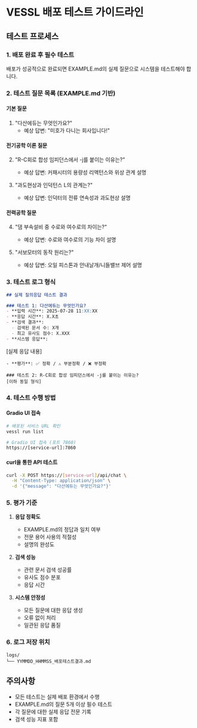 # VESSL 배포 테스트 가이드라인

## 테스트 프로세스

### 1. 배포 완료 후 필수 테스트
배포가 성공적으로 완료되면 EXAMPLE.md의 실제 질문으로 시스템을 테스트해야 합니다.

### 2. 테스트 질문 목록 (EXAMPLE.md 기반)

#### 기본 질문
1. "다산에듀는 무엇인가요?"
   - 예상 답변: "미호가 다니는 회사입니다!"

#### 전기공학 이론 질문
2. "R-C회로 합성 임피던스에서 -j를 붙이는 이유는?"
   - 예상 답변: 커패시터의 용량성 리액턴스와 위상 관계 설명

3. "과도현상과 인덕턴스 L의 관계는?"
   - 예상 답변: 인덕터의 전류 연속성과 과도현상 설명

#### 전력공학 질문
4. "댐 부속설비 중 수로와 여수로의 차이는?"
   - 예상 답변: 수로와 여수로의 기능 차이 설명

5. "서보모터의 동작 원리는?"
   - 예상 답변: 오일 피스톤과 안내날개/니들밸브 제어 설명

### 3. 테스트 로그 형식

```markdown
## 실제 질의응답 테스트 결과

### 테스트 1: 다산에듀는 무엇인가요?
- **입력 시간**: 2025-07-28 11:XX:XX
- **응답 시간**: X.X초
- **검색 결과**: 
  - 검색된 문서 수: X개
  - 최고 유사도 점수: X.XXX
- **시스템 응답**: 
  ```
  [실제 응답 내용]
  ```
- **평가**: ✅ 정확 / ⚠️ 부분정확 / ❌ 부정확

### 테스트 2: R-C회로 합성 임피던스에서 -j를 붙이는 이유는?
[이하 동일 형식]
```

### 4. 테스트 수행 방법

#### Gradio UI 접속
```bash
# 배포된 서비스 URL 확인
vessl run list

# Gradio UI 접속 (포트 7860)
https://[service-url]:7860
```

#### curl을 통한 API 테스트
```bash
curl -X POST https://[service-url]/api/chat \
  -H "Content-Type: application/json" \
  -d '{"message": "다산에듀는 무엇인가요?"}'
```

### 5. 평가 기준

1. **응답 정확도**
   - EXAMPLE.md의 정답과 일치 여부
   - 전문 용어 사용의 적절성
   - 설명의 완성도

2. **검색 성능**
   - 관련 문서 검색 성공률
   - 유사도 점수 분포
   - 응답 시간

3. **시스템 안정성**
   - 모든 질문에 대한 응답 생성
   - 오류 없이 처리
   - 일관된 응답 품질

### 6. 로그 저장 위치
```
logs/
└── YYMMDD_HHMMSS_배포테스트결과.md
```

## 주의사항
- 모든 테스트는 실제 배포 환경에서 수행
- EXAMPLE.md의 질문 5개 이상 필수 테스트
- 각 질문에 대한 실제 응답 전문 기록
- 검색 성능 지표 포함